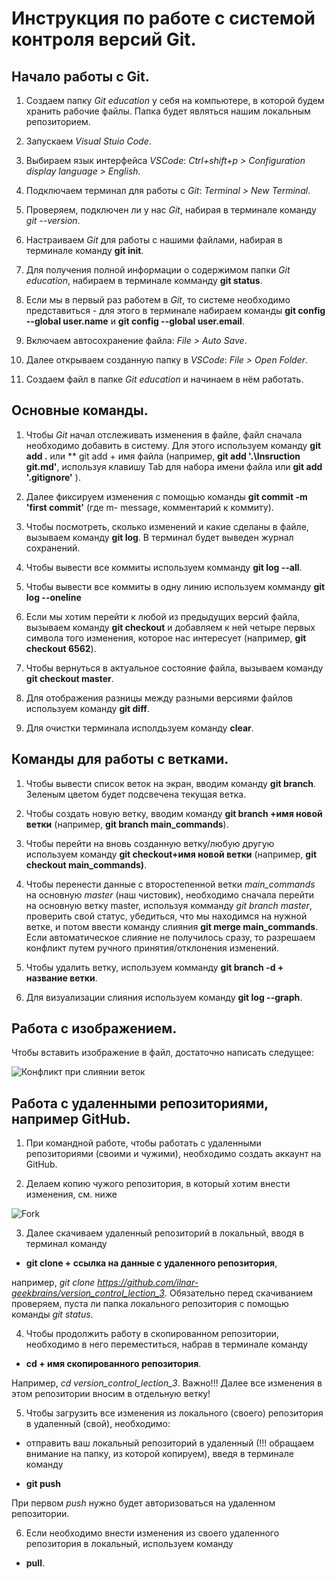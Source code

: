 # Инструкция по работе с системой контроля версий Git.

## Начало работы с Git.

1. Создаем папку *Git education* у себя на компьютере, в которой будем хранить рабочие файлы. 
Папка будет являться нашим локальным репозиторием.

2. Запускаем *Visual Stuio Code*.

3. Выбираем язык интерфейса *VSCode*: *Ctrl+shift+p > Configuration display language > English.*

4. Подключаем терминал для работы с *Git*: *Terminal > New Terminal*.

5. Проверяем, подключен ли у нас *Git*, набирая в терминале  команду *git --version*.

6. Настраиваем *Git* для работы с нашими файлами, набирая в терминале команду **git init**.

7. Для получения полной информации о содержимом папки *Git education*, набираем в терминале комманду **git status**.

8. Если мы в первый раз работем в *Git*, то системе необходимо представиться - для этого в терминале набираем команды 
**git config --global user.name** и **git config --global user.email**.

9. Включаем автосохранение файла: *File > Auto Save*.

10. Далее открываем созданную папку в *VSCode*: *File > Open Folder*.

11. Создаем файл в папке *Git education* и начинаем в нём работать.

## Основные команды.

1. Чтобы *Git* начал отслеживать изменения в файле, файл сначала необходимо добавить в систему.
Для этого используем команду **git add .** или ** git add + имя файла (например, **git add '.\Insruction git.md'**, используя клавишу Tab для набора имени файла или **git add '.gitignore'** ).

2. Далее фиксируем изменения с помощью команды 
**git commit -m 'first commit'** (где m- message, комментарий к коммиту).

3. Чтобы посмотреть, сколько изменений и какие сделаны в файле, вызываем команду
**git log**. В терминал будет выведен журнал сохранений.

4. Чтобы вывести все коммиты используем комманду **git log --all**.

5. Чтобы вывести все коммиты в одну линию используем комманду **git log --oneline**

6. Если мы хотим перейти к любой из предыдущих версий файла, вызываем команду
**git checkout** и добавляем к ней четыре первых символа того изменения, которое нас интересует (например, **git checkout 6562**).

7. Чтобы вернуться в актуальное состояние файла, вызываем команду 
**git checkout master**.

8. Для отображения разницы между разными версиями файлов используем команду
**git diff**.

9. Для очистки терминала исполдьзуем команду **clear**.

## Команды для работы с ветками.

1. Чтобы вывести список веток на экран, вводим команду **git branch**. Зеленым цветом будет подсвечена текущая ветка.

2. Чтобы создать новую ветку, вводим команду **git branch +имя новой ветки** (например, **git branch main_commands**).

3. Чтобы перейти на вновь созданную ветку/любую другую используем команду **git checkout+имя новой ветки** (например, **git checkout main_commands)**.

4. Чтобы перенести данные с второстепенной ветки *main_commands* на основную *master* (наш чистовик), необходимо сначала перейти на основную ветку master, используя комманду *git branch master*, проверить свой статус, убедиться, что мы находимся на нужной ветке, и потом ввести команду слияния **git merge main_commands**. Если автоматическое слияние не получилось сразу, то разрешаем конфликт путем ручного принятия/отклонения изменений.

5. Чтобы удалить ветку, используем комманду **git branch -d + название ветки**.

6. Для визуализации слияния используем команду **git log --graph**.

## Работа с изображением.

Чтобы вставить изображение в файл, достаточно написать следущее:

![Конфликт при слиянии веток](Конфликт.JPG)

## Работа с удаленными репозиториями, например GitHub.

1. При командной работе, чтобы работать с удаленными репозиториями (своими и чужими), необходимо создать аккаунт на GitHub.

2. Делаем копию чужого репозитория, в который хотим внести изменения, см. ниже

![Fork](Fork.png)

3. Далее скачиваем удаленный репозиторий в локальный, вводя в терминал команду

 - **git clone + ссылка на данные с удаленного репозитория**,

например, *git clone https://github.com/ilnar-geekbrains/version_control_lection_3*.
Обязательно перед скачиванием проверяем, пуста ли папка локального репозитория с помощью команды *git status*.

4. Чтобы продолжить работу в скопированном репозитории, необходимо в него переместиться, набрав в терминале команду

-  **cd + имя скопированного репозитория**.

Например, *cd version_control_lection_3*. Важно!!! Далее все изменения в этом репозитории вносим в отдельную ветку!

5. Чтобы загрузить все изменения из локального (своего) репозитория в удаленный (свой), необходимо:

- отправить ваш локальный репозиторий в удаленный (!!! обращаем внимание на папку, из которой копируем), введя в терминале команду

- **git push**

При первом *push* нужно будет авторизоваться на удаленном репозитории.

6. Если необходимо внести изменения из своего удаленного репозитория в локальный, используем команду

- **pull**.

